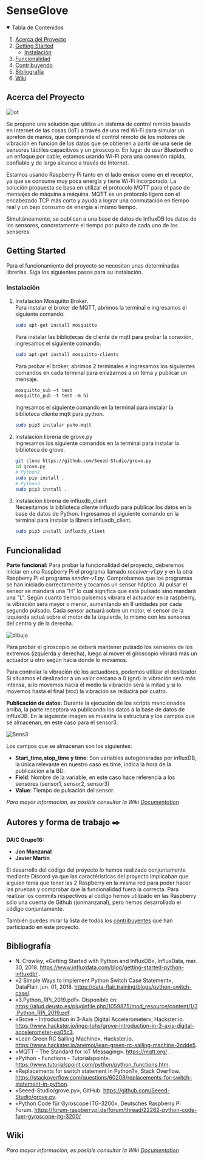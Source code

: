 # SenseGlove


<!-- TABLA DE CONTENIDOS -->
<details open="open">
  <summary>Tabla de Contenidos</summary>
  <ol>
    <li>
      <a href="#acerca-del-proyecto">Acerca del Proyecto</a>
    </li>
    <li>
      <a href="#getting-started">Getting Started</a>
      <ul>
        <li><a href="#instalación">Instalación</a></li>
      </ul>
    </li>
    <li><a href="#funcionalidad">Funcionalidad</a></li>
    <li><a href="#autores-y-forma-de-trabajo-%EF%B8%8F">Contribuyendo</a></li>
    <li><a href="#bibliografía">Bibliografía</a></li>
    <li><a href="#wiki">Wiki</a></li>
  </ol>
</details>



<!-- ACERCA DEL PROYECTO -->
## Acerca del Proyecto

![iot](https://user-images.githubusercontent.com/43879255/103910351-05449880-5105-11eb-99d7-0b70c2049883.jpeg)


Se propone una solución que utiliza un sistema de control remoto basado en Internet de las cosas (IoT) a través de una red Wi-Fi para simular un apretón de manos, que comprende el control remoto de los motores de vibración en función de los datos que se obtienen a partir de una serie de sensores táctiles capacitivos y un giroscopio. En lugar de usar Bluetooth o un enfoque por cable, estamos usando Wi-Fi para una conexión rápida, confiable y de largo alcance a través de Internet.

Estamos usando Raspberry Pi tanto en el lado emisor como en el receptor, ya que se consume muy poca energía y tiene Wi-Fi incorporado. La solución propuesta se basa en utilizar el protocolo MQTT para el paso de mensajes de máquina a máquina. MQTT es un protocolo ligero con el encabezado TCP más corto y ayuda a lograr una conmutación en tiempo real y un bajo consumo de energía al mismo tiempo.

Simultáneamente, se publican a una base de datos de InfluxDB los datos de los sensores, concretamente el tiempo por pulso de cada uno de los sensores.  


<!-- GETTING STARTED -->
## Getting Started

Para el funcionamiento del proyecto se necesitan unas determinadas librerías. Siga los siguientes pasos para su instalación.

### Instalación

1. Instalación Mosquitto Broker.  
   Para instalar el broker de MQTT, abrimos la terminal e ingresamos el siguiente comando.
   ```sh
   sudo apt-get install mosquitto
   ```  
   Para instalar las bibliotecas de cliente de mqtt para probar la conexión, ingresamos el siguiente comando.  
   ```sh
   sudo apt-get install mosquitto-clients
   ```  
   Para probar el broker, abrimos 2 terminales e ingresamos los siguientes comandos en cada terminal para enlazarnos a un tema y publicar un mensaje.  
   ```sh
   mosquitto_sub –t test
   mosquitto_pub –t test –m hi
   ```  
   Ingresamos el siguiente comando en la terminal para instalar la biblioteca cliente mqtt para python.  
   ```sh
   sudo pip3 instalar paho-mqtt
   ```  

2. Instalación libreria de grove.py  
   Ingresamos los siguiente comandos en la terminal para instalar la biblioteca de grove.  
   ```sh
   git clone https://github.com/Seeed-Studio/grove.py
   cd grove.py
   # Python2
   sudo pip install .
   # Python3
   sudo pip3 install .
   ```  
      
3. Instalación librería de influxdb_client  
   Necesitamos la biblioteca cliente influxdb para publicar los datos en la base de datos de Python. Ingresamos el siguiente comando en la terminal para instalar la libreria influxdb_client.  
   ```sh
   sudo pip3 install influxdb_client
   ```  



## Funcionalidad

**Parte funcional:**
Para probar la funcionalidad del proyecto, deberemos iniciar en una Raspberry Pi el programa llamado _receiver-v1.py_ y en la otra Raspberry Pi el programa _sender-v1.py_.
Comprobamos que los programas se han iniciado correctamente y tocamos un sensor háptico. Al pulsar el sensor se mandará una "H" lo cual significa que esta pulsado sino mandará una "L". Según cuanto tiempo pulsemos vibrara el actuador en la raspberry, la vibración sera mayor o menor, aumentando en 8 unidades por cada segundo pulsado. Cada sensor actuará sobre un motor, el sensor de la izquierda actuá sobre el motor de la izquierda, lo mismo con los sensores del centro y de la derecha. 

![dibujo](https://user-images.githubusercontent.com/43879255/104038366-4e641d80-51d5-11eb-9f4c-c92a4f081daf.png)

Para probar el giroscopio se deberá mantener pulsado los sensores de los extremos (izquierda y derecha), luego al mover el giroscopio vibrará más un actuador u otro según hacia donde lo movamos.  

Para controlar la vibración de los actuadores, podemos utilizar el deslizador. Si situamos el deslizador a un valor cercano a 0 (gnd) la vibración será más intensa, si lo movemos hacia el medio la vibración será la mitad y si lo movemos hasta el final (vcc) la vibración se reducirá por cuatro.


**Publicación de datos:**
Durante la ejecución de los scripts mencionados arriba, la parte receptora va publicando los datos a la base de datos de InfluxDB. En la siguiente imagen se muestra la estructura y los campos que se almacenan, en este caso para el sensor3.

![Sens3](https://user-images.githubusercontent.com/43879255/104035405-61c1b980-51d2-11eb-9170-50745e36e413.JPG)

Los campos que se almacenan son los siguientes:
* **Start_time,stop_time y time**: Son variables autogeneradas por influxDB, la única relevante en nuestro caso es time, indica la hora de la publicación a la BD.
* **Field**: Nombre de la variable, en este caso hace referencia a los sensores (sensor1, sensor2, sensor3)
* **Value**: Tiempo de pulsación del sensor.

_Para mayor información, es posible consultar la Wiki [Documentation](https://github.com/jonmanzanal/daicgrupo16/wiki)_



<!-- CONTRIBUTING -->
## Autores y forma de trabajo ✒️

**DAIC Grupo16:**
* **Jon Manzanal** 
* **Javier Martín**

El desarrollo del código del proyecto lo hemos realizado conjuntamente mediante Discord ya que las caractéristicas del proyecto implicaban que alguien tenía que tener las 2 Raspberry en la misma red para poder hacer las pruebas y comprobar que la funcionalidad fuera la correcta. Para realizar los commits respectivos al código hemos utilizado en las Raspberry sólo una cuenta de Github (jonmanzanal), pero hemos desarrollado el código conjuntamente.


También puedes mirar la lista de todos los [contribuyentes](https://github.com/jonmanzanal/daicgrupo16/contributors) que han participado en este proyecto.



<!-- BIBLIOGRAFIA -->
## Bibliografía

* N. Crowley, «Getting Started with Python and InfluxDB», InfluxData, mar. 30, 2018. https://www.influxdata.com/blog/getting-started-python-influxdb/ .
* «2 Simple Ways to Implement Python Switch Case Statement», DataFlair, jun. 01, 2018. https://data-flair.training/blogs/python-switch-case/.
* «3.Python_RPi_2019.pdf». Disponible en: https://alud.deusto.es/pluginfile.php/1059875/mod_resource/content/1/3.Python_RPi_2019.pdf.
* «Grove - Introduction in 3-Axis Digital Accelerometer», Hackster.io. https://www.hackster.io/ingo-lohs/grove-introduction-in-3-axis-digital-accelerometer-ea05c3.
* «Lean Green RC Sailing Machine», Hackster.io. https://www.hackster.io/anemoi/lean-green-rc-sailing-machine-2cdde5.
* «MQTT - The Standard for IoT Messaging». https://mqtt.org/ .
* «Python - Functions - Tutorialspoint». https://www.tutorialspoint.com/python/python_functions.htm.
* «Replacements for switch statement in Python?», Stack Overflow. https://stackoverflow.com/questions/60208/replacements-for-switch-statement-in-python.
* «Seeed-Studio/grove.py», GitHub. https://github.com/Seeed-Studio/grove.py.  
* «Python Code für Gyroscope ITG-3200», Deutsches Raspberry Pi Forum. https://forum-raspberrypi.de/forum/thread/22262-python-code-fuer-gyroscope-itg-3200/



<!-- Wiki -->
## Wiki
_Para mayor información, es posible consultar la Wiki [Documentation](https://github.com/jonmanzanal/daicgrupo16/wiki)_

<!-- MARKDOWN LINKS & IMAGES -->
<!-- https://www.markdownguide.org/basic-syntax/#reference-style-links -->
[contributors-shield]: https://img.shields.io/github/contributors/othneildrew/Best-README-Template.svg?style=for-the-badge
[contributors-url]: https://github.com/othneildrew/Best-README-Template/graphs/contributors
[forks-shield]: https://img.shields.io/github/forks/othneildrew/Best-README-Template.svg?style=for-the-badge
[forks-url]: https://github.com/othneildrew/Best-README-Template/network/members
[stars-shield]: https://img.shields.io/github/stars/othneildrew/Best-README-Template.svg?style=for-the-badge
[stars-url]: https://github.com/othneildrew/Best-README-Template/stargazers
[issues-shield]: https://img.shields.io/github/issues/othneildrew/Best-README-Template.svg?style=for-the-badge
[issues-url]: https://github.com/othneildrew/Best-README-Template/issues
[license-shield]: https://img.shields.io/github/license/othneildrew/Best-README-Template.svg?style=for-the-badge
[license-url]: https://github.com/othneildrew/Best-README-Template/blob/master/LICENSE.txt
[linkedin-shield]: https://img.shields.io/badge/-LinkedIn-black.svg?style=for-the-badge&logo=linkedin&colorB=555
[linkedin-url]: https://linkedin.com/in/othneildrew
[product-screenshot]: images/screenshot.png


